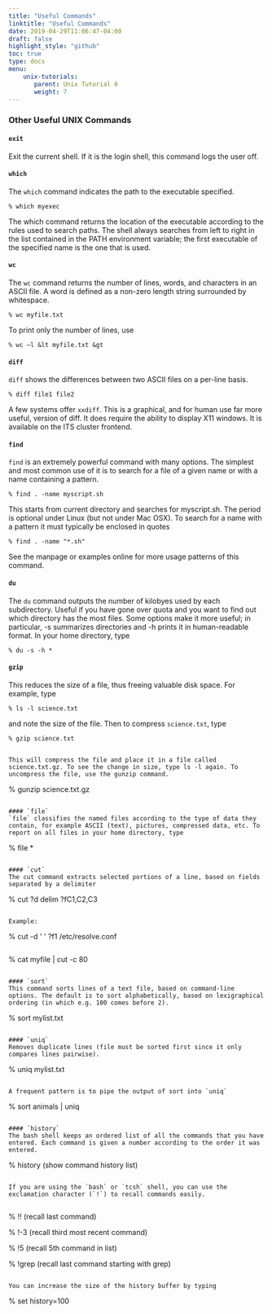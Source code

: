 ```yaml
---
title: "Useful Commands"
linktitle: "Useful Commands"
date: 2019-04-29T11:06:47-04:00
draft: false
highlight_style: "github"
toc: true
type: docs
menu:
    unix-tutorials:
       parent: Unix Tutorial 6
       weight: 7
---
```


### Other Useful UNIX Commands

#### `exit`
Exit the current shell. If it is the login shell, this command logs the user off.

#### `which`
The `which` command indicates the path to the executable specified.

```
% which myexec
```

The which command returns the location of the executable according to the rules used to search paths. The shell always searches from left to right in the list contained in the PATH environment variable; the first executable of the specified name is the one that is used.

#### `wc`
The `wc` command returns the number of lines, words, and characters in an ASCII file. A word is defined as a non-zero length string surrounded by whitespace.

```
% wc myfile.txt
```

To print only the number of lines, use

```
% wc –l &lt myfile.txt &gt
```

#### `diff`
`diff` shows the differences between two ASCII files on a per-line basis.

```
% diff file1 file2
```

A few systems offer `xxdiff`. This is a graphical, and for human use far more useful, version of diff. It does require the ability to display X11 windows. It is available on the ITS cluster frontend.

#### `find`
`find` is an extremely powerful command with many options. The simplest and most common use of it is to search for a file of a given name or with a name containing a pattern.

```
% find . -name myscript.sh
```

This starts from current directory and searches for myscript.sh. The period is optional under Linux (but not under Mac OSX). To search for a name with a pattern it must typically be enclosed in quotes

```
% find . -name "*.sh"
```

See the manpage or examples online for more usage patterns of this command.

#### `du`
The `du` command outputs the number of kilobyes used by each subdirectory. Useful if you have gone over quota and you want to find out which directory has the most files. Some options make it more useful; in particular, -s summarizes directories and -h prints it in human-readable format. In your home directory, type

```
% du -s -h *
```

#### `gzip`
This reduces the size of a file, thus freeing valuable disk space. For example, type

```
% ls -l science.txt
```

and note the size of the file. Then to compress `science.txt`, type

```
% gzip science.txt
```
```

This will compress the file and place it in a file called science.txt.gz. To see the change in size, type ls -l again. To uncompress the file, use the gunzip command.

```
% gunzip science.txt.gz
```

#### `file`
`file` classifies the named files according to the type of data they contain, for example ASCII (text), pictures, compressed data, etc. To report on all files in your home directory, type

```
% file *
```

#### `cut`
The cut command extracts selected portions of a line, based on fields separated by a delimiter

```
% cut ­?d delim ­?fC1,C2,C3
```

Example:

```
% cut -d ' ' ?f1 /etc/resolve.conf
```
```
% cat myfile | cut -c 80
```

#### `sort`
This command sorts lines of a text file, based on command-­line options. The default is to sort alphabetically, based on lexigraphical ordering (in which e.g. 100 comes before 2).

```
% sort mylist.txt
```

#### `uniq`
Removes duplicate lines (file must be sorted first since it only compares lines pairwise).

```
% uniq mylist.txt
```

A frequent pattern is to pipe the output of sort into `uniq`

```
% sort animals | uniq
```

#### `history`
The bash shell keeps an ordered list of all the commands that you have entered. Each command is given a number according to the order it was entered.

```
% history (show command history list)
```

If you are using the `bash` or `tcsh` shell, you can use the exclamation character (`!`) to recall commands easily.


```
% !! (recall last command)

% !-3 (recall third most recent command)

% !5 (recall 5th command in list)

% !grep (recall last command starting with grep)
```

You can increase the size of the history buffer by typing

```
% set history=100
```
